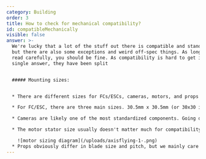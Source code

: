 ```yaml
---
category: Building
order: 3
title: How to check for mechanical compatibility?
id: compatibleMechanically
visible: false
answer: >-
  We're lucky that a lot of the stuff out there is compatible and standardized,
  but there are also some exceptions and weird off-spec things. As long as you
  read carefully, you should be fine. As compatibility is hard to get in a
  single answer, they have been split


  ##### Mounting sizes:


  * There are different sizes for FCs/ESCs, cameras, motors, and props

  * For FC/ESC, there are three main sizes. 30.5mm x 30.5mm (or 30x30 in short), 20mm x 20mm, and 25.5mm x 25mm for AIOs. This is where the biggest differences arise, as manufacturers seem to disagree on what size it should be. There are sizes anywhere from 25mm to 26.5mm. They should be largely compatible if soft mounted, but it's something to watch out for

  * Cameras are likely one of the most standardized components. Going down in size, it's: Full size (28mm x 28mm), Mini (21x21), DJI (20x20), Micro (19x19), Nano (14x14), and sometimes Pico (12x12). There are some outliers, mostly in the smallest sizes, but those are usually well documented

  * The motor stator size usually doesn't matter much for compatibility in mounting, but the motor base mounting pattern does. For most motors, it's 4 screws in a square pattern, measured across (or as a circle measured as its diameter, see image): 19mm (7" quads), 16mm (5" quads), 12mm (Ultralight 5" or heavier3", 4" quads), 9mm ( 3-4" toothpicks), and in a triangle pattern, with the holes spaced 6.6mm apart for whoops/tiny <2" quads

    ![motor sizing diagram](/uploads/axisflying-1-.png)
  * Props obviously differ in blade size and pitch, but we mainly care about the mounting type, as I assume you know to put 5" props on a 5" frame. There are different ways to mount props, depending on the motor and craft size. Most full-size 5" quads and heavier 3-4" quads will use an M5 threaded shaft (as shown in the image above), lighter 5" quads and smaller will use T-Mount (a 1.5 or 2mm shaft with two m2 holes on each side), and tinywhoops/<2" quads may use only a push-on 1 or 1.5mm shaft
---
```


